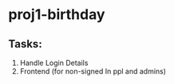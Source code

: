 # proj1-birthday

## Tasks: 

1. Handle Login Details
2. Frontend (for non-signed In ppl and admins)

